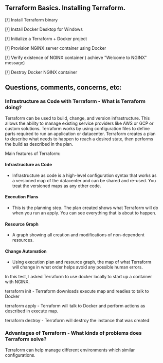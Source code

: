 ## Terraform Basics. Installing Terraform.

[/] Install Terraform binary

[/] Install Docker Desktop for Windows

[/] Initialize a Terraform + Docker project

[/] Provision NGINX server container using Docker

[/] Verify existence of NGINX container ( achieve "Welcome to NGINX" message)

[/] Destroy Docker NGINX container

## Questions, comments, concerns, etc:

### Infrastructure as Code with Terraform - What is Terraform doing?

Terraform can be used to build, change, and version infrastructure. This allows the ability to manage existing service providers like AWS or GCP or custom solutions. Terraform works by using configuration files to define parts required to run an application or datacenter. Terraform creates a plan to describe what needs to happen to reach a desired state, then performs the build as described in the plan.

Main features of Terraform:

#### Infrastructure as Code
- Infrastructure as code is a high-level configuration syntax that works as a versioned map of the datacenter and can be shared and re-used. You treat the versioned maps as any other code.

#### Execution Plans
- This is the planning step. The plan created shows what Terraform will do when you run an apply. You can see everything that is about to happen.

#### Resource Graph
- A graph showing all creation and modifications of non-dependent resources.

#### Change Automation
 - Using execution plan and resource graph, the map of what Terraform will change in what order helps avoid any possible human errors.

In this test, I asked Terraform to use docker locally to start up a container with NGINX.

terraform init - Terraform downloads execute map and readies to talk to Docker

terraform apply - Terraform will talk to Docker and perform actions as described in execute map.

terraform destroy - Terraform will destroy the instance that was created


### Advantages of Terraform - What kinds of problems does Terraform solve?

Terraform can help manage different environments which similar configurations.
